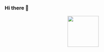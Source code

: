 ### Hi there 👋

<div id="header" align="center">
  <img src="[https://media.giphy.com/media/M9gbBd9nbDrOTu1Mqx/giphy.gif" width="100](https://media.giphy.com/media/v1.Y2lkPTc5MGI3NjExd2tnZHFveWRwZDAxbjFjMHBoemg2aTRoMGFjamVyMW1ndnd3dmczdiZlcD12MV9pbnRlcm5hbF9naWZfYnlfaWQmY3Q9Zw/oXpAjgGmhcEVbFr5a1/giphy.gif)https://media.giphy.com/media/v1.Y2lkPTc5MGI3NjExd2tnZHFveWRwZDAxbjFjMHBoemg2aTRoMGFjamVyMW1ndnd3dmczdiZlcD12MV9pbnRlcm5hbF9naWZfYnlfaWQmY3Q9Zw/oXpAjgGmhcEVbFr5a1/giphy.gif"/>
</div>
